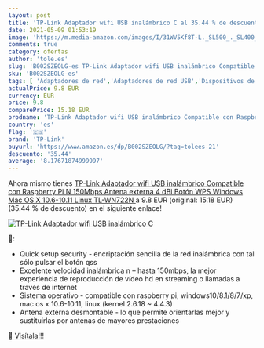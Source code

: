 ```yaml
---
layout: post
title: 'TP-Link Adaptador wifi USB inalámbrico C al 35.44 % de descuento'
date: 2021-05-09 01:53:19
image: 'https://m.media-amazon.com/images/I/31WV5Kf8T-L._SL500_._SL400_.jpg'
comments: true
category: ofertas
author: 'tole.es'
slug: 'B002SZEOLG-es TP-Link Adaptador wifi USB inalámbrico Compatible con...'
sku: 'B002SZEOLG-es'
tags: [ 'Adaptadores de red','Adaptadores de red USB','Dispositivos de red','Informática','tp-link','wifi', ]
actualPrice: 9.8 EUR
currency: EUR
price: 9.8
comparePrice: 15.18 EUR
prodname: 'TP-Link Adaptador wifi USB inalámbrico Compatible con Raspberry Pi  N 150Mbps  Antena externa 4 dBi  Botón WPS  Windows  Mac OS X 10.6-10.11  Linux  TL-WN722N '
country: 'es'
flag: '🇪🇸'
brand: 'TP-Link'
buyurl: 'https://www.amazon.es/dp/B002SZEOLG/?tag=tolees-21'
descuento: '35.44'
average: '8.17671874999997'
---
```


Ahora mismo tienes [TP-Link Adaptador wifi USB inalámbrico Compatible con Raspberry Pi  N 150Mbps  Antena externa 4 dBi  Botón WPS  Windows  Mac OS X 10.6-10.11  Linux  TL-WN722N ](https://www.amazon.es/dp/B002SZEOLG/?tag=tolees-21) a 9.8 EUR (original: 15.18 EUR) (35.44 %  de descuento) en el siguiente enlace!

[![TP-Link Adaptador wifi USB inalámbrico C](https://m.media-amazon.com/images/I/31WV5Kf8T-L._SL500_._SL400_.jpg)](https://www.amazon.es/dp/B002SZEOLG/?tag=tolees-21)

🔎:

- Quick setup security - encriptación sencilla de la red inalámbrica con tal sólo pulsar el botón qss
- Excelente velocidad inalámbrica n – hasta 150mbps, la mejor experiencia de reproducción de vídeo hd en streaming o llamadas a través de internet
- Sistema operativo - compatible con raspberry pi, windows10/8.1/8/7/xp, mac os x 10.6-10.11, linux (kernel 2.6.18 ~ 4.4.3)
- Antena externa desmontable - lo que permite orientarlas mejor y sustituirlas por antenas de mayores prestaciones

[🛒 Visítala!!!](https://www.amazon.es/dp/B002SZEOLG/?tag=tolees-21)
